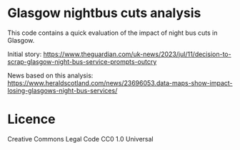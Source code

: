 # Glasgow nightbus cuts analysis

This code contains a quick evaluation of the impact of night bus cuts in Glasgow.

Initial story: <https://www.theguardian.com/uk-news/2023/jul/11/decision-to-scrap-glasgow-night-bus-service-prompts-outcry>

News based on this analysis: <https://www.heraldscotland.com/news/23696053.data-maps-show-impact-losing-glasgows-night-bus-services/>

# Licence

Creative Commons Legal Code CC0 1.0 Universal
